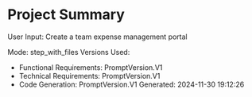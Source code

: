 # Project Summary

User Input: Create a team expense management portal

Mode: step_with_files
Versions Used:
- Functional Requirements: PromptVersion.V1
- Technical Requirements: PromptVersion.V1
- Code Generation: PromptVersion.V1
Generated: 2024-11-30 19:12:26

